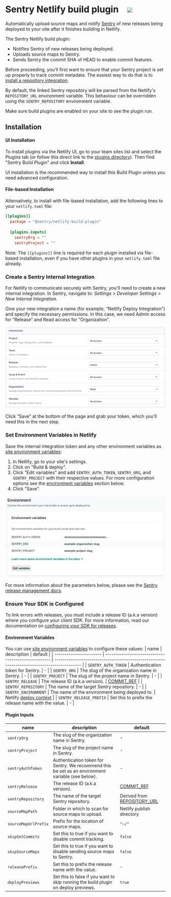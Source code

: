 # Sentry Netlify build plugin &nbsp;&nbsp;&nbsp;<a href="https://app.netlify.com/start/deploy?repository=https://github.com/getsentry/sentry-netlify-build-plugin"><img src="https://www.netlify.com/img/deploy/button.svg"></a>

Automatically upload source maps and notify [Sentry](https://sentry.io/) of new releases being deployed to your site after it finishes building in Netlify.

The Sentry Netlify build plugin:
* Notifies Sentry of new releases being deployed.
* Uploads source maps to Sentry.
* Sends Sentry the commit SHA of HEAD to enable commit features.

Before proceeding, you'll first want to ensure that your Sentry project is set up properly to track commit metadata. The easiest way to do that is to [install a repository integration](https://docs.sentry.io/product/releases/#install-repo-integration).

By default, the linked Sentry repository will be parsed from the Netlify's `REPOSITORY_URL` environment variable. This behaviour can be overridden using the `SENTRY_REPOSITORY` environment variable.

Make sure build plugins are enabled on your site to see the plugin run.

## Installation
#### UI Installation
To install plugins via the Netlify UI, go to your team sites list and select the Plugins tab (or follow this direct link to the [plugins directory](https://app.netlify.com/plugins)). Then find "Sentry Build Plugin" and click **Install**.

UI installation is the recommended way to install this Build Plugin unless you need advanced configuration.

#### File-based Installation
Alternatively, to install with file-based installation, add the following lines to your `netlify.toml` file:

```toml
[[plugins]]
  package = "@sentry/netlify-build-plugin"

  [plugins.inputs]
    sentryOrg = ""
    sentryProject = ""
```

Note: The `[[plugins]]` line is required for each plugin installed via file-based installation, even if you have other plugins in your `netlify.toml` file already.

### Create a Sentry Internal Integration
For Netlify to communicate securely with Sentry, you'll need to create a new internal integration. In Sentry, navigate to: *Settings > Developer Settings > New Internal Integration*.

Give your new integration a name (for example, “Netlify Deploy Integration”) and specify the necessary permissions. In this case, we need Admin access for “Release” and Read access for “Organization”.

![View of internal integration permissions.](images/internal-integration-permissions.png)

Click “Save” at the bottom of the page and grab your token, which you’ll need this in the next step.


### Set Environment Variables in Netlify
Save the internal integration token and any other environment variables as [site environment variables](https://docs.netlify.com/configure-builds/environment-variables/):
1. In Netlify, go to your site's settings.
2. Click on "Build & deploy".
3. Click “Edit variables” and add `SENTRY_AUTH_TOKEN`, `SENTRY_ORG`, and `SENTRY_PROJECT` with their respective values. For more configuration options see the [environment variables](#environment-variables) section below.
4. Click "Save".

![View of internal integration permissions.](images/netlify-environment-variables.png)

For more information about the parameters below, please see the [Sentry release management docs](https://docs.sentry.io/cli/releases/).

### Ensure Your SDK is Configured
To link errors with releases, you must include a release ID (a.k.a version) where you configure your client SDK. For more information, read our documentation on [configuring your SDK for releases](https://docs.sentry.io/workflow/releases/?platform=node#configure-sdk).

#### Environment Variables

You can use [site environment variables](https://docs.netlify.com/configure-builds/environment-variables/) to configure these values:
| name                    | description                                         | default                                                                                     |
| ----------------------- | --------------------------------------------------- | ------------------------------------------------------------------------------------------- |
| `SENTRY_AUTH_TOKEN`     | Authentication token for Sentry.                    | -                                                                                           |
| `SENTRY_ORG`            | The slug of the organization name in Sentry.        | -                                                                                           |
| `SENTRY_PROJECT`        | The slug of the project name in Sentry.             | -                                                                                           |
| `SENTRY_RELEASE`        | The release ID (a.k.a version).                     | [COMMIT_REF](https://docs.netlify.com/configure-builds/environment-variables/#git-metadata) |
| `SENTRY_REPOSITORY`     | The name of the target Sentry repository.           | -                                                                                           |
| `SENTRY_ENVIRONMENT`    | The name of the environment being deployed to.      | Netlify [deploy context](https://docs.netlify.com/site-deploys/overview/#deploy-contexts)   |
| `SENTRY_RELEASE_PREFIX` | Set this to prefix the release name with the value. | -                                                                                           |


#### Plugin Inputs
| name                 | description                                                                                       | default                                                                                                      |
| -------------------- | ------------------------------------------------------------------------------------------------- | ------------------------------------------------------------------------------------------------------------ |
| `sentryOrg`          | The slug of the organization name in Sentry.                                                      | -                                                                                                            |
| `sentryProject`      | The slug of the project name in Sentry.                                                           | -                                                                                                            |
| `sentryAuthToken`    | Authentication token for Sentry. We recommend this be set as an environment variable (see below). | -                                                                                                            |
| `sentryRelease`      | The release ID (a.k.a version).                                                                   | [COMMIT_REF](https://docs.netlify.com/configure-builds/environment-variables/#git-metadata)                  |
| `sentryRepository`   | The name of the target Sentry repository.                                                         | Derived from [REPOSITORY_URL](https://docs.netlify.com/configure-builds/environment-variables/#git-metadata) |
| `sourceMapPath`      | Folder in which to scan for source maps to upload.                                                | Netlify publish directory                                                                                    |
| `sourceMapUrlPrefix` | Prefix for the location of source maps.                                                           | `"~/"`                                                                                                       |
| `skipSetCommits`     | Set this to true if you want to disable commit tracking.                                          | `false`                                                                                                      |
| `skipSourceMaps`     | Set this to true if you want to disable sending source maps to Sentry.                            | `false`                                                                                                      |
| `releasePrefix`      | Set this to prefix the release name with the value.                                               | -                                                                                                            |
| `deployPreviews`     | Set this to false if you want to skip running the build plugin on deploy previews.                | `true`                                                                                                       |
